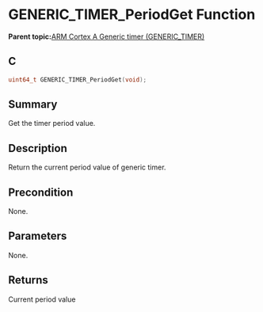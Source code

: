 # GENERIC\_TIMER\_PeriodGet Function

**Parent topic:**[ARM Cortex A Generic timer \(GENERIC\_TIMER\)](GUID-D781FC89-91D3-4EFD-8877-25F1D125D366.md)

## C

```c
uint64_t GENERIC_TIMER_PeriodGet(void);
```

## Summary

Get the timer period value.

## Description

Return the current period value of generic timer.

## Precondition

None.

## Parameters

None.

## Returns

Current period value

